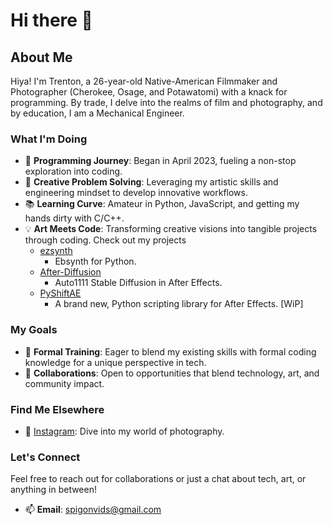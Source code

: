# Hi there 👋

<!-- 
**Trentonom0r3/Trentonom0r3** is a ✨ _special_ ✨ repository because its `README.md` (this file) appears on your GitHub profile.
-->

## About Me

Hiya! I'm Trenton, a 26-year-old Native-American Filmmaker and Photographer (Cherokee, Osage, and Potawatomi) with a knack for programming. By trade, I delve into the realms of film and photography, and by education, I am a Mechanical Engineer.

### What I'm Doing

- 🌟 **Programming Journey**: Began in April 2023, fueling a non-stop exploration into coding.
- 🎨 **Creative Problem Solving**: Leveraging my artistic skills and engineering mindset to develop innovative workflows.
- 📚 **Learning Curve**: Amateur in Python, JavaScript, and getting my hands dirty with C/C++.
- 💡 **Art Meets Code**: Transforming creative visions into tangible projects through coding. Check out my projects
  - [ezsynth](https://github.com/Trentonom0r3/Ezsynth)
      - Ebsynth for Python.
  - [After-Diffusion](https://github.com/Trentonom0r3/After-Diffusion)
      - Auto1111 Stable Diffusion in After Effects.
  - [PyShiftAE](https://github.com/Trentonom0r3/PyShiftAE)
      - A brand new, Python scripting library for After Effects. [WiP]
        
### My Goals

- 🚀 **Formal Training**: Eager to blend my existing skills with formal coding knowledge for a unique perspective in tech.
- 🤝 **Collaborations**: Open to opportunities that blend technology, art, and community impact.

### Find Me Elsewhere

- 📸 [Instagram](https://www.instagram.com/blind.3ye/): Dive into my world of photography.

### Let's Connect

Feel free to reach out for collaborations or just a chat about tech, art, or anything in between!

- 📫 **Email**: [spigonvids@gmail.com](mailto:spigonvids@gmail.com)


